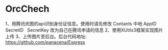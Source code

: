 # OrcChech


1、用腾讯优图的api识别身份证信息。使用时请先修改 Contants 中地 AppID  SecretID   SecretKey 改为自己在腾讯申请的信息
2、使用XUtils3框架实现图片上传
3、上传图片至后台。后台代码地址:   https://github.com/panacena/Express

